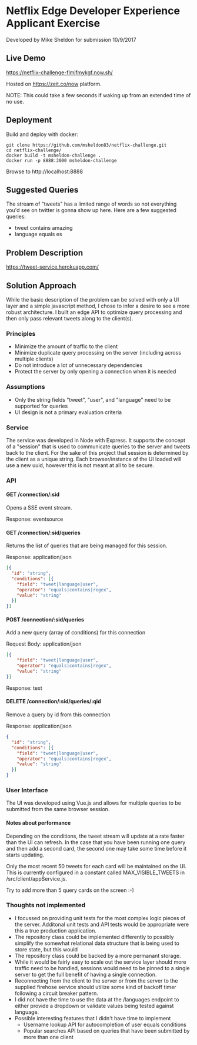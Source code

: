 # Netflix Edge Developer Experience Applicant Exercise
Developed by Mike Sheldon for submission 10/9/2017

## Live Demo

https://netflix-challenge-flmjfmykgf.now.sh/

Hosted on https://zeit.co/now platform.

NOTE: This could take a few seconds if waking up from an extended time of no use.

## Deployment 

Build and deploy with docker:

```
git clone https://github.com/msheldon83/netflix-challenge.git
cd netflix-challenge/
docker build -t msheldon-challenge .
docker run -p 8888:3000 msheldon-challenge
```

Browse to http://localhost:8888

## Suggested Queries
The stream of "tweets" has a limited range of words so not everything you'd see on twitter is gonna show up here.  Here are a few suggested queries:

 - tweet contains amazing
 - language equals es

## Problem Description
https://tweet-service.herokuapp.com/

## Solution Approach
While the basic description of the problem can be solved with only a UI layer and a simple javascript method, I chose to infer a desire to see a more robust architecture. I built an edge API to optimize query processing and then only pass relevant tweets along to the client(s).

### Principles
  - Minimize the amount of traffic to the client
  - Minimize duplicate query processing on the server (including across multiple clients)
  - Do not introduce a lot of unnecessary dependencies
  - Protect the server by only opening a connection when it is needed

### Assumptions
  - Only the string fields "tweet", "user", and "language" need to be supported for queries
  - UI design is not a primary evaluation criteria

### Service
The service was developed in Node with Express. It supports the concept of a "session" that is used to communicate queries to the server and tweets back to the client. For the sake of this project that session is determined by the client as a unique string.  Each browser/instance of the UI loaded will use a new uuid, however this is not meant at all to be secure.

### API

#### GET /connection/:sid
Opens a SSE event stream.

Response: eventsource

#### GET /connection/:sid/queries
Returns the list of queries that are being managed for this session.

Response: application/json
```json
[{
  "id": "string",
  "conditions": [{
    "field": "tweet|language|user",
    "operator": "equals|contains|regex",
    "value": "string"
  }]
}]
```

#### POST /connection/:sid/queries
Add a new query (array of conditions) for this connection

Request Body: application/json
```json
[{
    "field": "tweet|language|user",
    "operator": "equals|contains|regex",
    "value": "string"
}]
```

Response: text

#### DELETE /connection/:sid/queries/:qid
Remove a query by id from this connection

Response: application/json
```json
{
  "id": "string",
  "conditions": [{
    "field": "tweet|language|user",
    "operator": "equals|contains|regex",
    "value": "string"
  }]
}
```

### User Interface
The UI was developed using Vue.js and allows for multiple queries to be submitted from the same browser session.  

#### Notes about performance
Depending on the conditions, the tweet stream will update at a rate faster than the UI can refresh. In the case that you have been running one query and then add a second card, the second one may take some time before it starts updating.

Only the most recent 50 tweets for each card will be maintained on the UI.  This is currently configured in a constant called MAX_VISIBLE_TWEETS in /src/client/appService.js.

Try to add more than 5 query cards on the screen :-)

### Thoughts not implemented
  - I focussed on providing unit tests for the most complex logic pieces of the server.  Additonal unit tests and API tests would be appropriate were this a true production application.
  - The repository class could be implemented differently to possibly simplify the somewhat relational data structure that is being used to store state, but this would 
  - The repository class could be backed by a more permanant storage.
  - While it would be fairly easy to scale out the service layer should more traffic need to be handled, sessions would need to be pinned to a single server to get the full benefit of having a single connection.
  - Reconnecting from the client to the server or from the server to the supplied firehose service should utilize some kind of backoff timer following a circuit breaker pattern.
  - I did not have the time to use the data at the /languages endpoint to either provide a dropdown or validate values being tested against language.  
  - Possible interesting features that I didn't have time to implement
    - Username lookup API for autocompletion of user equals conditions
    - Popular searches API based on queries that have been submitted by more than one client


